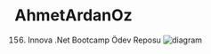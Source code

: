 # AhmetArdanOz
156. Innova .Net Bootcamp Ödev Reposu
![diagram](https://user-images.githubusercontent.com/86769140/150382828-b9719661-792b-47b2-ac0a-9262200401c2.png)

